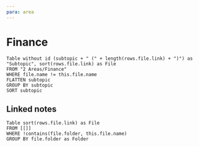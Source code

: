 ```yaml
---
para: area
---
```

# Finance

```dataview
Table without id (subtopic + " (" + length(rows.file.link) + ")") as "Subtopic", sort(rows.file.link) as File
FROM "2 Areas/Finance"
WHERE file.name != this.file.name
FLATTEN subtopic
GROUP BY subtopic
SORT subtopic
```

## Linked notes
```dataview
Table sort(rows.file.link) as File
FROM [[]]
WHERE !contains(file.folder, this.file.name)
GROUP BY file.folder as Folder
```
